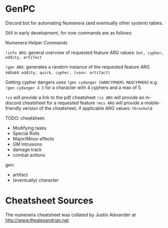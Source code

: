 # GenPC

Discord bot for automating Numenera (and eventually other system) tables.

Still in early development, for now commands are as follows:

Numenera Helper Commands

`!info ARG`: general overview of requested feature
ARG values: `bot, cypher, oddity, artifact`

`!gen ARG`: generates a random instance of the requested feature
ARG values: `oddity, quirk, cypher, (soon: artifact)`

Getting cypher dangers uses
`!gen cydanger CHARCYPHERS MAXCYPHERS`
e.g. `!gen cydanger 4 5`
for a character with 4 cyphers and a max of 5.

`!cs` will provide a link to the pdf cheatsheet
`!cs ARG` will provide an in-discord cheatsheet for a requested feature
`!mcs ARG` will provide a mobile-friendly version of the cheatsheet, if applicable
ARG values: `threshold`

TODO:
cheatsheet:
- Modifying tasks
- Special Rolls
- Major/Minor effects
- GM Intrusions
- damage track
- combat actions

gen:
- artifact
- (eventually) character

# Cheatsheet Sources
The numenera cheatsheet was collated by Justin Alexander at http://www.thealexandrian.net
